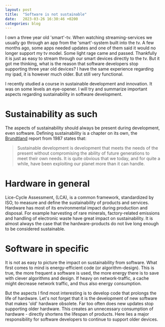 ```yaml
---
layout: post
title:  "Software is not sustainable"
date:   2023-03-26 16:30:46 +0200
categories: blog
---
```


I own a three year old 'smart'-tv. When watching streaming-services we usually go through an app from the 'smart'-system built into the tv. A few months ago, some apps needed updates and one of them said it would no longer support my tv model. Some light rage came and passed. Thankfully it is just as easy to stream through our smart devices directly to the tv. But it got me thinking, what is the reason that software developers stop supporting three year old devices? I have the same experience regarding my ipad, it is however much older. But still very functional.

I recently studied a course in sustainable development and innovation. It was on some levels an eye-opener. I will try and summarize important aspects regarding sustainability in software development.

# Sustainability as such
The aspects of sustainability should always be present during development, even software. Defining sustainability is a chapter on its own, the [Brundtland] report from 1987 states that:
> Sustainable development is development that meets the needs of the present without compromising the ability of future generations to meet their own needs. 
It is quite obvious that we today, and for quite a while, have been exploiting our planet more than it can handle.

# Hardware in general
Lice-Cycle Assessment, (LCA),  is a common framework, standardized by ISO, to measure and define the sustainability of products and services. Hardware has most of its environmental impact during production and disposal. For example harvesting of rare minerals, factory-related emissions and handling of electronic waste have great impact on sustainability. It is almost always the case that the hardware-products do not live long enough to be considered sustainable. 

# Software in specific
It is not as easy to picture the impact on sustainability from software. What first comes to mind is energy-efficient code (or algorithm-design). This is true, the more frequent a software is used, the more energy there is to save with clever algorithms and design. If heavy on network-traffic, a cache might decrease network traffic, and thus also energy consumption. 

But the aspects I find most interesting is to develop code that prolongs the life of hardware. Let's not forget that it is the development of new software that makes 'old' hardware obsolete. Far too often does new updates stop supporting older hardware. This creates an unnecessary consumption of hardware - directly shortens the lifespan of products. Here lies a major responsibility for software developers to continue to support older devices.

[Brundtland]: https://en.wikipedia.org/wiki/Brundtland_Commission